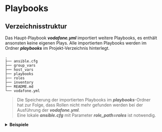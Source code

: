 # Playbooks

## Verzeichnisstruktur
 
Das Haupt-Playbook **_vodafone.yml_** importiert weitere Playbooks, es enthält ansonsten keine eigenen Plays. Alle importierten Playbooks werden im Ordner **_playbooks_** im Projekt-Verzeichnis hinterlegt.
 
```
.
├── ansible.cfg
├── group_vars
├── host_vars
├── playbooks
├── roles
├── inventory
├── README.md
└── vodafone.yml
```
 
> Die Speicherung der importierten Playbooks im **_playbooks_**-Ordner hat zur Folge, dass Rollen nicht mehr gefunden werden bei der Ausführung der **_vodafone.yml_**.  
> Eine lokale **_ansible.cfg_** mit Parameter **_role\_path=roles_** ist notwendig.
 
<p>
<details>
<summary><b>Beispiele</b></summary>
 
Die folgenden Beispiele verdeutlichen die Konventionen zu Playbooks:  
 
**Main Playbook**
```yaml
# Main Vodafone Playbook
 
- import_playbook: playbooks/kafka-servers.yml
- import_playbook: playbooks/streamproc-servers.yml
 
```
 
**Lower level Playbook**
```yaml
# This Playbook installs Kafka Servers with Zookeeper
 
- hosts: kafka_servers
  roles:
    - nom-kafka
```
 
</details>
</p>